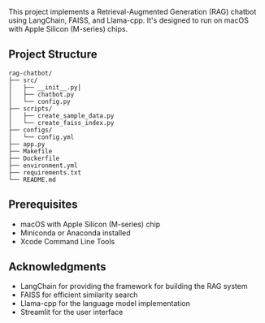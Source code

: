 This project implements a Retrieval-Augmented Generation (RAG) chatbot using LangChain, FAISS, and Llama-cpp. It's designed to run on macOS with Apple Silicon (M-series) chips.

## Project Structure

```
rag-chatbot/
├── src/
│   ├── __init__.py│ 
│   ├── chatbot.py
│   └── config.py
├── scripts/
│   ├── create_sample_data.py
│   └── create_faiss_index.py
├── configs/
│   └── config.yml
├── app.py
├── Makefile
├── Dockerfile
├── environment.yml
├── requirements.txt
└── README.md
```

## Prerequisites

- macOS with Apple Silicon (M-series) chip
- Miniconda or Anaconda installed
- Xcode Command Line Tools


## Acknowledgments

- LangChain for providing the framework for building the RAG system
- FAISS for efficient similarity search
- Llama-cpp for the language model implementation
- Streamlit for the user interface
